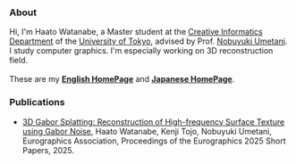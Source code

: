 ### About
Hi, I'm Haato Watanabe, a Master student at the <a href="https://www.i.u-tokyo.ac.jp/edu/course/ci/index_e.shtml" target="_blank">Creative Informatics Department</a> of the <a href="https://www.u-tokyo.ac.jp/en/index.html" target="_blank">University of Tokyo</a>, advised by Prof. <a href="https://cgenglab.github.io/en/authors/admin/" target="_blank">Nobuyuki Umetani</a>.<br>
I study computer graphics. I'm especially working on 3D reconstruction field.<br>
<br>
These are my <a href="https://haato-w.github.io/my-pages-en/myportfolio_en.html" target="_blank">**English HomePage**</a> and <a href="https://haato-w.github.io/my-pages/myportfolio.html" target="_blank">**Japanese HomePage**</a>.

### Publications
- <a href="https://haato-w.github.io/3d-gabor-splatting-project-page/" target="_blank">3D Gabor Splatting: Reconstruction of High-frequency Surface Texture using Gabor Noise</a>, Haato Watanabe, Kenji Tojo, Nobuyuki Umetani, Eurographics Association, Proceedings of the Eurographics 2025 Short Papers, 2025.

<!--
**haato-w/haato-w** is a ✨ _special_ ✨ repository because its `README.md` (this file) appears on your GitHub profile.

Here are some ideas to get you started:

- 🔭 I’m currently working on ...
- 🌱 I’m currently learning ...
- 👯 I’m looking to collaborate on ...
- 🤔 I’m looking for help with ...
- 💬 Ask me about ...
- 📫 How to reach me: ...
- 😄 Pronouns: ...
- ⚡ Fun fact: ...
-->
